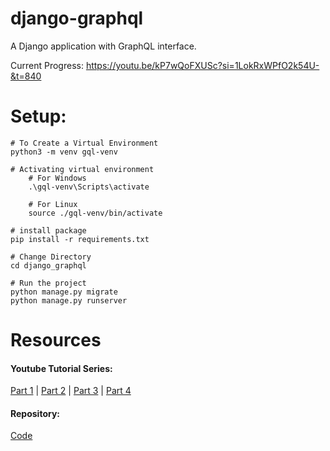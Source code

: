 # django-graphql
A Django application with GraphQL interface.


Current Progress:
https://youtu.be/kP7wQoFXUSc?si=1LokRxWPfO2k54U-&t=840

# Setup:
```
# To Create a Virtual Environment
python3 -m venv gql-venv

# Activating virtual environment
    # For Windows
    .\gql-venv\Scripts\activate

    # For Linux
    source ./gql-venv/bin/activate

# install package
pip install -r requirements.txt

# Change Directory
cd django_graphql

# Run the project
python manage.py migrate
python manage.py runserver
```

# Resources
#### Youtube Tutorial Series:
[Part 1](https://www.youtube.com/watch?v=kP7wQoFXUSc)
|
[Part 2](https://www.youtube.com/watch?v=unz3RgL9A-Y)
| 
[Part 3](https://www.youtube.com/watch?v=3819x3b43Ok)
|
[Part 4](https://www.youtube.com/watch?v=pyV2_F9wlk8)

#### Repository:
[Code](https://github.com/veryacademy/YT-GraphQL-Django-Queries-Introduction)
